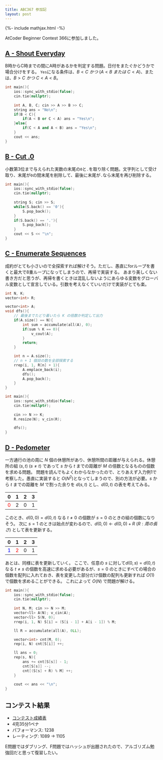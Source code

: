 ```yaml
---
title: ABC367 参加記
layout: post
---
```


{%- include mathjax.html -%}

AtCoder Beginner Contest 366に参加しました。

## [A - Shout Everyday](https://atcoder.jp/contests/abc367/tasks/abc367_a)
B時からC時までの間にA時があるかを判定する問題。日付をまたぐかどうかで場合分けをする。
`Yes`になる条件は、$B<C~かつ~(A<B~または~C<A)$、または、$B>C~かつ~C<A<B$。
```c++
int main(){
    ios::sync_with_stdio(false);
    cin.tie(nullptr);
    
    int A, B, C; cin >> A >> B >> C;
    string ans = "No\n";
    if(B < C){
        if(A < B or C < A) ans = "Yes\n";
    }else{
        if(C < A and A < B) ans = "Yes\n";
    }
    cout << ans;
}
```

## [B - Cut .0](https://atcoder.jp/contests/abc367/tasks/abc367_b)
小数第3位まで与えられた実数の末尾の`0`と`.`を取り除く問題。文字列として受け取り、末尾が`0`の間末尾を削除して、最後に末尾が`.`なら末尾を再び削除する。
```c++
int main(){
    ios::sync_with_stdio(false);
    cin.tie(nullptr);
    
    string S; cin >> S;
    while(S.back() == '0'){
        S.pop_back();
    }
    if(S.back() == '.'){
        S.pop_back();
    }
    cout << S << "\n";
}
```

## [C - Enumerate Sequences](https://atcoder.jp/contests/abc367/tasks/abc367_c)

成約がとても小さいので全探索すれば解けそう。ただし、愚直にforループを書くと最大で8重ループになってしまうので、再帰で実装する。
あまり美しくない書き方だと思うが、再帰を書くときは混乱しないようにあらゆる変数をグローバル変数として宣言している。引数を考えなくていいだけで実装がとても楽。
```c++
int N, K;
vector<int> R;

vector<int> A;
void dfs(){
    // 最後までたどり着いたら K の倍数か判定して出力
    if(A.size() == N){
        int sum = accumulate(all(A), 0);
        if(sum % K == 0){
            v_cout(A);
        }
        return;
    }

    int n = A.size();
    // n + 1 個目の数を全部探索する
    rrep(i, 1, R[n] + 1){
        A.emplace_back(i);
        dfs();
        A.pop_back();
    }
}

int main(){
    ios::sync_with_stdio(false);
    cin.tie(nullptr);
    
    cin >> N >> K;
    R.resize(N); v_cin(R);

    dfs();
}
```

## [D - Pedometer](https://atcoder.jp/contests/abc367/tasks/abc367_d)
一方通行の池の周に $N$ 個の休憩所があり、休憩所間の距離が与えられる。休憩所の組 $(s, t)~(s\ne t)$ であって $s$ から $t$ までの距離が $M$ の倍数となるものの個数を求める問題。
問題を読んでもよくわからなかったので、とりあえず入力例1で考察した。愚直に実装すると $O(N^2)$となってしまうので、別の方法が必要。$s$ から $t$ までの距離を $M$ で割った余りを $d(s, t)$ とし、$d(0, t)$ の表を考えてみる。

|0|1|2|3|
|:---:|:---:|:---:|:---:|
|<span style="color: red; ">0</span>|2|0|1|

このとき、$d(0, 0) = d(0, t)$ なる $t\ne 0$ の個数が $s = 0$ のときの組の個数になりそう。
次に $s = 1$ のときは始点が変わるので、$d(0, 0) \leftarrow d(0, 0) + R~(R: 周の長さ)$ として表を更新する。 

|0|1|2|3|
|:---:|:---:|:---:|:---:|
|<span style="color: blue; ">1</span>|<span style="color: red; ">2</span>|0|1|

あとは、同様に表を更新していく。
ここで、任意の $s$ に対して$d(0, s) = d(0, t)$ なる $t\ne s$ の個数を高速に求める必要があるが、$s = 0$ のときにすべての場合の個数を配列に入れておき、表を変更した部分だけ個数の配列も更新すれば $O(1)$ で個数を求めることができる。
これによって $O(N)$ で問題が解ける。
```c++
int main(){
    ios::sync_with_stdio(false);
    cin.tie(nullptr);
    
    int N, M; cin >> N >> M;
    vector<ll> A(N); v_cin(A);
    vector<ll> S(N, 0);
    rrep(i, 1, N) S[i] = (S[i - 1] + A[i - 1]) % M;

    ll R = accumulate(all(A), 0LL);

    vector<int> cnt(M, 0);
    rep(i, N) cnt[S[i]] ++;

    ll ans = 0;
    rep(s, N){
        ans += cnt[S[s]] - 1;
        cnt[S[s]] --;
        cnt[(S[s] + R) % M] ++;
    }
    
    cout << ans << "\n";
}
```

## コンテスト結果
- [コンテスト成績表](https://atcoder.jp/users/m1ffyz/history/share/abc367)
- 4完35分1ペナ
- パフォーマンス: 1238
- レーティング: 1089 -> 1105

E問題ではダブリング、F問題ではハッシュが出題されたので、アルゴリズム勉強回だと思って復習したい。